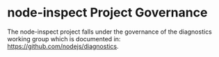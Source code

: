 # node-inspect Project Governance

The node-inspect project falls under the governance of the diagnostics
working group which is documented in:
https://github.com/nodejs/diagnostics.
